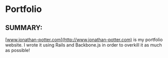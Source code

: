 Portfolio
========

SUMMARY:
--------
[www.jonathan-potter.com](http://www.jonathan-potter.com) is my portfolio website. I wrote it using Rails and Backbone.js in order to overkill it as much as possible!